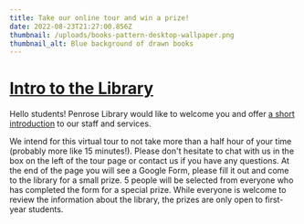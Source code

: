 ```yaml
---
title: Take our online tour and win a prize!
date: 2022-08-23T21:27:00.856Z
thumbnail: /uploads/books-pattern-desktop-wallpaper.png
thumbnail_alt: Blue background of drawn books
---
```

# **[Intro to the Library](https://libguides.whitman.edu/intro)**

Hello students! Penrose Library would like to welcome you and offer [a short introduction](https://libguides.whitman.edu/intro) to our staff and services. 

We intend for this virtual tour to not take more than a half hour of your time (probably more like 15 minutes!). Please don't hesitate to chat with us in the box on the left of the tour page or contact us if you have any questions. At the end of the page you will see a Google Form, please fill it out and come to the library for a small prize. 5 people will be selected from everyone who has completed the form for a special prize. While everyone is welcome to review the information about the library, the prizes are only open to first-year students.